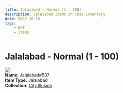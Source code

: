 ```yaml
---
title: Jalalabad - Normal (1 - 100)
description: Jalalabad Items in Chia Inventory
date: 2022-10-10
tags:
    - NFT
    - Items
---
```


# Jalalabad - Normal (1 - 100)
<div class="item_thumbnail">
<img loading="lazy" src="https://lbeaqwdki6boveo7toc5arqzpbzrq4ad6w7cflfbtoxo3fqhfa.arweave.net/WEgIWGpHguqR35uF0EYZeHMYcAP1viKsoZuu7ZY-HKM"><br/>
<div><strong>Name:</strong> Jalalabad#507</div>
<div><strong>Item Type:</strong> Jalalabad</div>
<div><strong>Collection:</strong> <a href="https://www.spacescan.io/xch/nft/collection/col1lend2dcn558km4wcwta4xnkfv3xpcmlp9kyt0m909emvfxechlyqdl5ndg">City Illusion</a></div>
</div>

